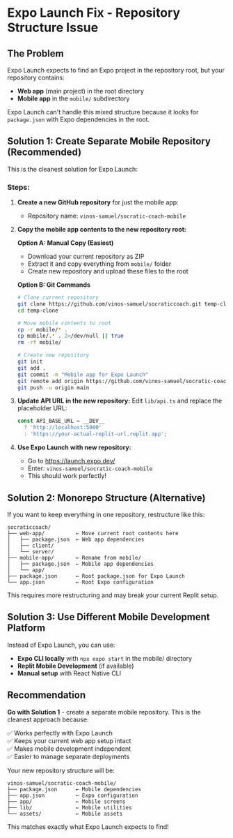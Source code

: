 # Expo Launch Fix - Repository Structure Issue

## The Problem
Expo Launch expects to find an Expo project in the repository root, but your repository contains:
- **Web app** (main project) in the root directory 
- **Mobile app** in the `mobile/` subdirectory

Expo Launch can't handle this mixed structure because it looks for `package.json` with Expo dependencies in the root.

## **Solution 1: Create Separate Mobile Repository (Recommended)**

This is the cleanest solution for Expo Launch:

### Steps:
1. **Create a new GitHub repository** for just the mobile app:
   - Repository name: `vinos-samuel/socratic-coach-mobile`

2. **Copy the mobile app contents to the new repository root:**
   
   **Option A: Manual Copy (Easiest)**
   - Download your current repository as ZIP
   - Extract it and copy everything from `mobile/` folder
   - Create new repository and upload these files to the root

   **Option B: Git Commands**
   ```bash
   # Clone current repository
   git clone https://github.com/vinos-samuel/socraticcoach.git temp-clone
   cd temp-clone
   
   # Move mobile contents to root
   cp -r mobile/* .
   cp mobile/.* . 2>/dev/null || true
   rm -rf mobile/
   
   # Create new repository
   git init
   git add .
   git commit -m "Mobile app for Expo Launch"
   git remote add origin https://github.com/vinos-samuel/socratic-coach-mobile.git
   git push -u origin main
   ```

3. **Update API URL in the new repository:**
   Edit `lib/api.ts` and replace the placeholder URL:
   ```typescript
   const API_BASE_URL = __DEV__ 
     ? 'http://localhost:5000' 
     : 'https://your-actual-replit-url.replit.app';
   ```

4. **Use Expo Launch with new repository:**
   - Go to https://launch.expo.dev/
   - Enter: `vinos-samuel/socratic-coach-mobile`
   - This should work perfectly!

## **Solution 2: Monorepo Structure (Alternative)**

If you want to keep everything in one repository, restructure like this:

```
socraticcoach/
├── web-app/          ← Move current root contents here
│   ├── package.json  ← Web app dependencies
│   ├── client/
│   └── server/
├── mobile-app/       ← Rename from mobile/
│   ├── package.json  ← Mobile app dependencies  
│   └── app/
├── package.json      ← Root package.json for Expo Launch
└── app.json          ← Root Expo configuration
```

This requires more restructuring and may break your current Replit setup.

## **Solution 3: Use Different Mobile Development Platform**

Instead of Expo Launch, you can use:
- **Expo CLI locally** with `npx expo start` in the mobile/ directory
- **Replit Mobile Development** (if available)
- **Manual setup** with React Native CLI

## **Recommendation**

**Go with Solution 1** - create a separate mobile repository. This is the cleanest approach because:

✅ Works perfectly with Expo Launch  
✅ Keeps your current web app setup intact  
✅ Makes mobile development independent  
✅ Easier to manage separate deployments  

Your new repository structure will be:
```
vinos-samuel/socratic-coach-mobile/
├── package.json      ← Mobile dependencies
├── app.json          ← Expo configuration
├── app/              ← Mobile screens
├── lib/              ← Mobile utilities
└── assets/           ← Mobile assets
```

This matches exactly what Expo Launch expects to find!